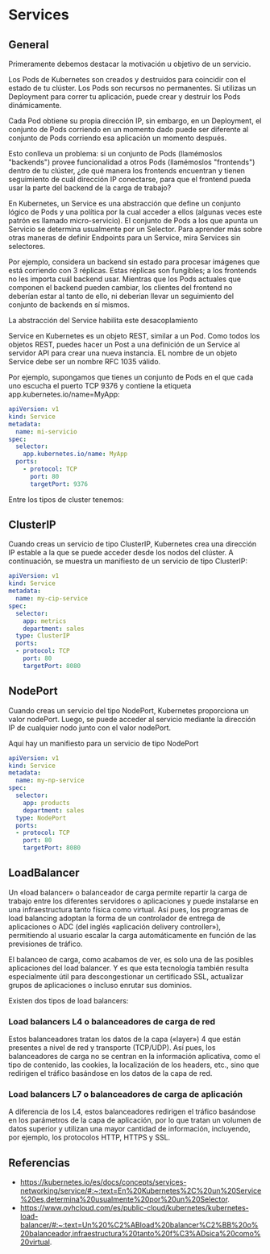 # Services

## General

Primeramente debemos destacar la motivación u objetivo de un servicio. 

Los Pods de Kubernetes son creados y destruidos para coincidir con el estado de tu clúster. Los Pods son recursos no permanentes. Si utilizas un Deployment para correr tu aplicación, puede crear y destruir los Pods dinámicamente.

Cada Pod obtiene su propia dirección IP, sin embargo, en un Deployment, el conjunto de Pods corriendo en un momento dado puede ser diferente al conjunto de Pods corriendo esa aplicación un momento después.

Esto conlleva un problema: si un conjunto de Pods (llamémoslos "backends") provee funcionalidad a otros Pods (llamémoslos "frontends") dentro de tu clúster, ¿de qué manera los frontends encuentran y tienen seguimiento de cuál dirección IP conectarse, para que el frontend pueda usar la parte del backend de la carga de trabajo?

En Kubernetes, un Service es una abstracción que define un conjunto lógico de Pods y una política por la cual acceder a ellos (algunas veces este patrón es llamado micro-servicio). El conjunto de Pods a los que apunta un Servicio se determina usualmente por un Selector. Para aprender más sobre otras maneras de definir Endpoints para un Service, mira Services sin selectores.

Por ejemplo, considera un backend sin estado para procesar imágenes que está corriendo con 3 réplicas. Estas réplicas son fungibles; a los frontends no les importa cuál backend usar. Mientras que los Pods actuales que componen el backend pueden cambiar, los clientes del frontend no deberían estar al tanto de ello, ni deberían llevar un seguimiento del conjunto de backends en sí mismos.

La abstracción del Service habilita este desacoplamiento

Service en Kubernetes es un objeto REST, similar a un Pod. Como todos los objetos REST, puedes hacer un Post a una definición de un Service al servidor API para crear una nueva instancia. EL nombre de un objeto Service debe ser un nombre RFC 1035 válido.

Por ejemplo, supongamos que tienes un conjunto de Pods en el que cada uno escucha el puerto TCP 9376 y contiene la etiqueta app.kubernetes.io/name=MyApp:

```yaml
​apiVersion: v1
kind: Service
metadata:
  name: mi-servicio
spec:
  selector:
    app.kubernetes.io/name: MyApp
  ports:
    - protocol: TCP
      port: 80
      targetPort: 9376

```

Entre los tipos de cluster tenemos: 

## ClusterIP

Cuando creas un servicio de tipo ClusterIP, Kubernetes crea una dirección IP estable a la que se puede acceder desde los nodos del clúster. A continuación, se muestra un manifiesto de un servicio de tipo ClusterIP:

```yaml
apiVersion: v1
kind: Service
metadata:
  name: my-cip-service
spec:
  selector:
    app: metrics
    department: sales
  type: ClusterIP
  ports:
  - protocol: TCP
    port: 80
    targetPort: 8080

```

## NodePort

Cuando creas un servicio del tipo NodePort, Kubernetes proporciona un valor nodePort. Luego, se puede acceder al servicio mediante la dirección IP de cualquier nodo junto con el valor nodePort.

Aquí hay un manifiesto para un servicio de tipo NodePort

```yaml
apiVersion: v1
kind: Service
metadata:
  name: my-np-service
spec:
  selector:
    app: products
    department: sales
  type: NodePort
  ports:
  - protocol: TCP
    port: 80
    targetPort: 8080

```

## LoadBalancer

Un «load balancer» o balanceador de carga permite repartir la carga de trabajo entre los diferentes servidores o aplicaciones y puede instalarse en una infraestructura tanto física como virtual. Así pues, los programas de load balancing adoptan la forma de un controlador de entrega de aplicaciones o ADC (del inglés «aplicación delivery controller»), permitiendo al usuario escalar la carga automáticamente en función de las previsiones de tráfico.

El balanceo de carga, como acabamos de ver, es solo una de las posibles aplicaciones del load balancer. Y es que esta tecnología también resulta especialmente útil para descongestionar un certificado SSL, actualizar grupos de aplicaciones o incluso enrutar sus dominios.

​Existen dos tipos de load balancers:

### ​Load balancers L4 o balanceadores de carga de red

Estos balanceadores tratan los datos de la capa («layer») 4 que están presentes a nivel de red y transporte (TCP/UDP). Así pues, los balanceadores de carga no se centran en la información aplicativa, como el tipo de contenido, las cookies, la localización de los headers, etc., sino que redirigen el tráfico basándose en los datos de la capa de red.

### ​Load balancers L7 o balanceadores de carga de aplicación

​A diferencia de los L4, estos balanceadores redirigen el tráfico basándose en los parámetros de la capa de aplicación, por lo que tratan un volumen de datos superior y utilizan una mayor cantidad de información, incluyendo, por ejemplo, los protocolos HTTP, HTTPS y SSL.

## Referencias
- https://kubernetes.io/es/docs/concepts/services-networking/service/#:~:text=En%20Kubernetes%2C%20un%20Service%20es,determina%20usualmente%20por%20un%20Selector.
- https://www.ovhcloud.com/es/public-cloud/kubernetes/kubernetes-load-balancer/#:~:text=Un%20%C2%ABload%20balancer%C2%BB%20o%20balanceador,infraestructura%20tanto%20f%C3%ADsica%20como%20virtual.
